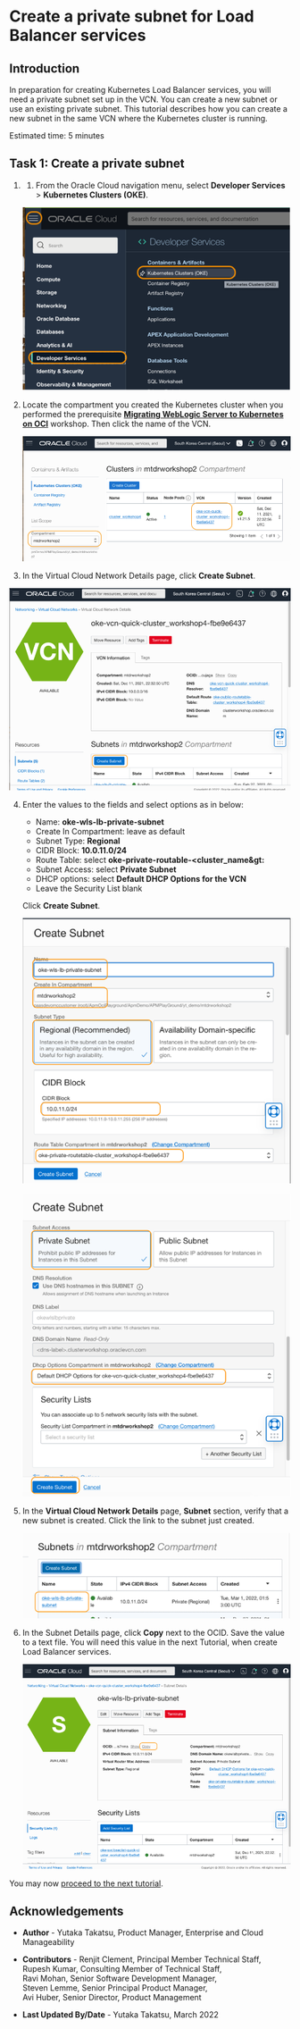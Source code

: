 # Create a private subnet for Load Balancer services

## Introduction

In preparation for creating Kubernetes Load Balancer services, you will need a private subnet set up in the VCN. You can create a new subnet or use an existing private subnet. This tutorial describes how you can create a new subnet in the same VCN where the Kubernetes cluster is running.


Estimated time: 5 minutes


## Task 1:  Create a private subnet

1. 1.	From the Oracle Cloud navigation menu, select **Developer Services** > **Kubernetes Clusters (OKE)**.

   ![Oracle Cloud console, Navigation Menu](images/1-1-menu.png " ")

2. Locate the compartment you created the Kubernetes cluster when you performed the prerequisite **[Migrating WebLogic Server to Kubernetes on OCI](https://apexapps.oracle.com/pls/apex/dbpm/r/livelabs/workshop-attendee-2?p210_workshop_id=567&p210_type=2&session=102696148940850)** workshop. Then click the name of the VCN.

   ![Oracle Cloud console, Compartment](images/1-2-compartment.png " ")

3.	In the Virtual Cloud Network Details page, click **Create Subnet**.

   ![Oracle Cloud console, Cluster](images/1-3-cluster.png " ")

4. Enter the values to the fields and select options as in below:
     *	Name: **oke-wls-lb-private-subnet**
     *	Create In Compartment:  leave as default
     *	Subnet Type: **Regional**
     *	CIDR Block: **10.0.11.0/24**
     *	Route Table: select **oke-private-routable-&lt;cluster_name&gt:**
     *	Subnet Access: select **Private Subnet**
     *	DHCP options: select **Default DHCP Options for the VCN**
     *	Leave the Security List blank

   Click **Create Subnet**.

      ![Oracle Cloud console, Cluster](images/1-4-subnet.png " ")

      ![Oracle Cloud console, Cluster](images/1-5-subnet.png " ")

5.	In the **Virtual Cloud Network Details** page, **Subnet** section, verify that a new subnet is created. Click the link to the subnet just created.

      ![Oracle Cloud console, Cluster](images/1-6-subnet.png " ")

6.	In the Subnet Details page, click **Copy** next to the OCID. Save the value to a text file. You will need this value in the next Tutorial, when create Load Balancer services.

      ![Oracle Cloud console, Cluster](images/1-7-subnet.png " ")



You may now [proceed to the next tutorial](#next).

## Acknowledgements

* **Author** - Yutaka Takatsu, Product Manager, Enterprise and Cloud Manageability
- **Contributors** -
Renjit Clement, Principal Member Technical Staff,<br>
Rupesh Kumar, Consulting Member of Technical Staff,<br>
Ravi Mohan, Senior Software Development Manager,<br>
Steven Lemme, Senior Principal Product Manager,<br>
Avi Huber, Senior Director, Product Management
* **Last Updated By/Date** - Yutaka Takatsu, March 2022
